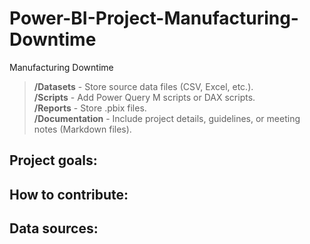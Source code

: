 # Power-BI-Project-Manufacturing-Downtime
Manufacturing Downtime

> **/Datasets** - Store source data files (CSV, Excel, etc.). <br>
> **/Scripts** - Add Power Query M scripts or DAX scripts. <br>
> **/Reports** - Store .pbix files. <br>
> **/Documentation** - Include project details, guidelines, or meeting notes (Markdown files).<br>


## Project goals:

## How to contribute:

## Data sources:
